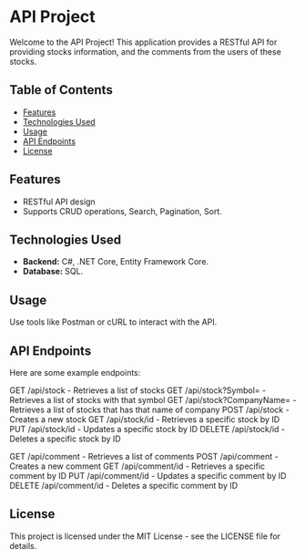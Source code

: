 # API Project

Welcome to the API Project! This application provides a RESTful API for providing stocks information, and the comments from the users of these stocks.

## Table of Contents

- [Features](#features)
- [Technologies Used](#technologies-used)
- [Usage](#usage)
- [API Endpoints](#api-endpoints)
- [License](#license)

## Features

- RESTful API design
- Supports CRUD operations, Search, Pagination, Sort.

## Technologies Used

- **Backend:** C#, .NET Core, Entity Framework Core. 
- **Database:** SQL. 

## Usage
Use tools like Postman or cURL to interact with the API.

## API Endpoints
Here are some example endpoints:

GET /api/stock - Retrieves a list of stocks
GET /api/stock?Symbol=<symbolStock> - Retrieves a list of stocks with that symbol
GET /api/stock?CompanyName=<NameOfCompany> - Retrieves a list of stocks that has that name of company
POST /api/stock - Creates a new stock
GET /api/stock/id - Retrieves a specific stock by ID
PUT /api/stock/id - Updates a specific stock by ID
DELETE /api/stock/id - Deletes a specific stock by ID

GET /api/comment - Retrieves a list of comments
POST /api/comment - Creates a new comment
GET /api/comment/id - Retrieves a specific comment by ID
PUT /api/comment/id - Updates a specific comment by ID
DELETE /api/comment/id - Deletes a specific comment by ID

## License
This project is licensed under the MIT License - see the LICENSE file for details.
